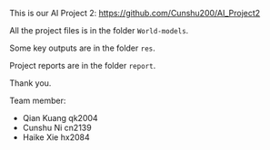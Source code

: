 This is our AI Project 2: https://github.com/Cunshu200/AI_Project2

All the project files is in the folder `World-models`. 

Some key outputs are in the folder `res`.

Project reports are in the folder `report`.

Thank you. 

Team member:

- Qian Kuang	qk2004
- Cunshu Ni	cn2139
- Haike Xie	hx2084

